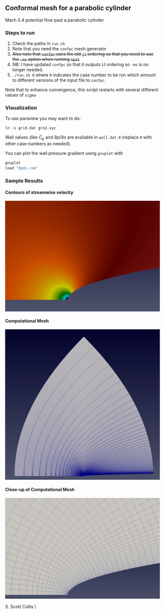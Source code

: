 ## Conformal mesh for a parabolic cylinder

Mach 0.4 potential flow past a parabolic cylinder

### Steps to run

1. Check the paths in `run.sh`
2. Note that you need the `confpc` mesh generator
3. ~~Also note that `confpc` uses the old `ji` ordering so
   that you need to use the `-ms` option when running `npot`~~
4. NB:  I have updated `confpc` so that it outputs IJ ordering so `-ms` is
   no longer needed.
4. `./run.sh 0`  where `0` indicates the case number to be run which amount
   to different versions of the input file to `confpc`.

Note that to enhance convergence, this script restarts with
several different values of `sigma` 

### Visualization

To use paraview you may want to do:

    ln -s grid.dat grid.xyz

Wall values (like $C_p$ and $\partial p/\partial s$ are available in 
`wall.dat.0` (replace `0` with other case numbers as needed).

You can plot the wall pressure gradient using `gnuplot` with
```bash
gnuplot
load "dpds.com" 
```

### Sample Results

#### Contours of streamwise velocity

![Streamwise velocity](https://github.com/sscollis/npot/blob/master/test/confpc/u.png)

#### Computational Mesh

![Mesh](https://github.com/sscollis/npot/blob/master/test/confpc/mesh.png)

#### Close-up of Computational Mesh

![Mesh](https://github.com/sscollis/npot/blob/master/test/confpc/mesh-cu.png)

S. Scott Collis \
